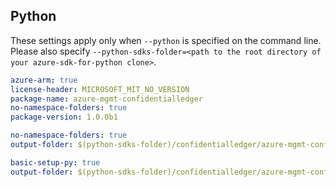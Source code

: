 ## Python

These settings apply only when `--python` is specified on the command line.
Please also specify `--python-sdks-folder=<path to the root directory of your azure-sdk-for-python clone>`.

``` yaml $(track2)
azure-arm: true
license-header: MICROSOFT_MIT_NO_VERSION
package-name: azure-mgmt-confidentialledger
no-namespace-folders: true
package-version: 1.0.0b1
```

``` yaml $(python-mode) == 'update' && $(track2)
no-namespace-folders: true
output-folder: $(python-sdks-folder)/confidentialledger/azure-mgmt-confidentialledger/azure/mgmt/confidentialledger
```

``` yaml $(python-mode) == 'create' && $(track2)
basic-setup-py: true
output-folder: $(python-sdks-folder)/confidentialledger/azure-mgmt-confidentialledger
```
